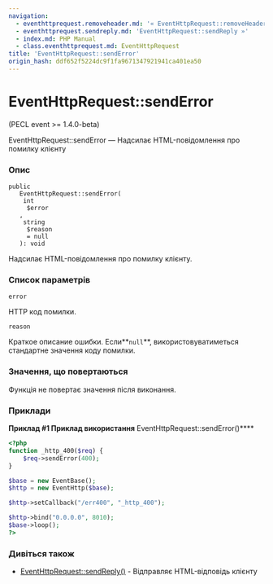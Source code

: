 ```yaml
---
navigation:
  - eventhttprequest.removeheader.md: '« EventHttpRequest::removeHeader'
  - eventhttprequest.sendreply.md: 'EventHttpRequest::sendReply »'
  - index.md: PHP Manual
  - class.eventhttprequest.md: EventHttpRequest
title: 'EventHttpRequest::sendError'
origin_hash: ddf652f5224dc9f1fa9671347921941ca401ea50
---
```

# EventHttpRequest::sendError

(PECL event >= 1.4.0-beta)

EventHttpRequest::sendError — Надсилає HTML-повідомлення про помилку клієнту

### Опис

```methodsynopsis
public
   EventHttpRequest::sendError(
    int
     $error
   , 
    string
     $reason
     = null
   ): void
```

Надсилає HTML-повідомлення про помилку клієнту.

### Список параметрів

`error`

HTTP код помилки.

`reason`

Краткое описание ошибки. Если\*\*`null`\*\*, використовуватиметься стандартне значення коду помилки.

### Значення, що повертаються

Функція не повертає значення після виконання.

### Приклади

**Приклад #1 Приклад використання** EventHttpRequest::sendError()\*\*\*\*

```php
<?php
function _http_400($req) {
    $req->sendError(400);
}

$base = new EventBase();
$http = new EventHttp($base);

$http->setCallback("/err400", "_http_400");

$http->bind("0.0.0.0", 8010);
$base->loop();
?>
```

### Дивіться також

-   [EventHttpRequest::sendReply()](eventhttprequest.sendreply.md) \- Відправляє HTML-відповідь клієнту
